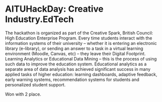 # AITUHackDay: Creative Industry.EdTech
The hackathon is organized as part of the Creative Spark, British Council: High Education Enterprise Program.
Every time students interact with the information systems of their university – whether it is entering an electronic library (e-library), or sending an answer to a task in a virtual learning environment (Moodle, Canvas, etc) – they leave their Digital Footprint. Learning Analytics or Educational Data Mining – this is the process of using such data to improve the education system. Educational analytics as a separate area of data analysis has achieved significant success in many applied tasks of higher education: learning dashboards, adaptive feedback, early warning systems, recommendation systems for students and personalized student support.

Won with 2 place.
